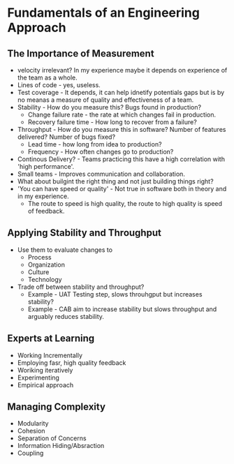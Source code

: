 # Fundamentals of an Engineering Approach

## The Importance of Measurement

- velocity irrelevant? In my experience maybe it depends on experience of the team as a whole.
- Lines of code - yes, useless.
- Test coverage - It depends, it can help idnetify potentials gaps but is by no meanas a measure of quality and effectiveness of a team.
- Stability - How do you measure this? Bugs found in production?
  - Change failure rate - the rate at which changes fail in production.
  - Recovery failure time - How long to recover from a failure?
- Throughput - How do you measure this in software? Number of features delivered? Number of bugs fixed?
  - Lead time - how long from idea to production?
  - Frequency - How often changes go to production?
- Continous Delivery? - Teams practicing this have a high correlation with 'high performance'.
- Small teams - Improves communication and collaboration.
- What about builgint the right thing and not just building things right?
- 'You can have speed or quality' - Not true in software both in theory and in my experience.
  - The route to speed is high quality, the route to high quality is speed of feedback.


## Applying Stability and Throughput

- Use them to evaluate changes to 
  - Process
  - Organization
  - Culture
  - Technology
- Trade off between stability and throughput?
    - Example - UAT Testing step, slows throuhgput but increases stability?
    - Example - CAB aim to increase stability but slows throughput and arguably reduces stability.

## Experts at Learning

- Working Incrementally
- Employing fasr, high quality feedback
- Woriking iteratively
- Experimenting
- Empirical approach

## Managing Complexity

- Modularity
- Cohesion
- Separation of Concerns
- Information Hiding/Absraction
- Coupling